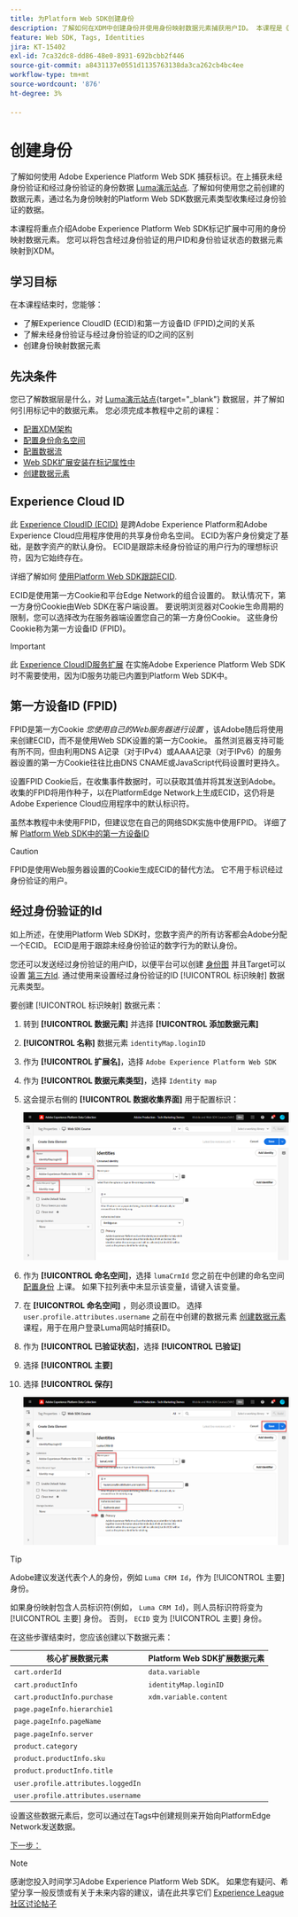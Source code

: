```yaml
---
title: 为Platform Web SDK创建身份
description: 了解如何在XDM中创建身份并使用身份映射数据元素捕获用户ID。 本课程是《使用 Web SDK 实施 Adobe Experience Cloud》教程的一部分。
feature: Web SDK, Tags, Identities
jira: KT-15402
exl-id: 7ca32dc8-dd86-48e0-8931-692bcbb2f446
source-git-commit: a8431137e0551d1135763138da3ca262cb4bc4ee
workflow-type: tm+mt
source-wordcount: '876'
ht-degree: 3%

---
```


# 创建身份

了解如何使用 Adobe Experience Platform Web SDK 捕获标识。在上捕获未经身份验证和经过身份验证的身份数据 [Luma演示站点](https://luma.enablementadobe.com/content/luma/us/en.html). 了解如何使用您之前创建的数据元素，通过名为身份映射的Platform Web SDK数据元素类型收集经过身份验证的数据。

本课程将重点介绍Adobe Experience Platform Web SDK标记扩展中可用的身份映射数据元素。 您可以将包含经过身份验证的用户ID和身份验证状态的数据元素映射到XDM。

## 学习目标

在本课程结束时，您能够：

* 了解Experience CloudID (ECID)和第一方设备ID (FPID)之间的关系
* 了解未经身份验证与经过身份验证的ID之间的区别
* 创建身份映射数据元素

## 先决条件

您已了解数据层是什么，对 [Luma演示站点](https://luma.enablementadobe.com/content/luma/us/en.html){target="_blank"} 数据层，并了解如何引用标记中的数据元素。 您必须完成本教程中之前的课程：

* [配置XDM架构](configure-schemas.md)
* [配置身份命名空间](configure-identities.md)
* [配置数据流](configure-datastream.md)
* [Web SDK扩展安装在标记属性中](install-web-sdk.md)
* [创建数据元素](create-data-elements.md)


## Experience Cloud ID

此 [Experience CloudID (ECID)](https://experienceleague.adobe.com/en/docs/experience-platform/identity/features/ecid) 是跨Adobe Experience Platform和Adobe Experience Cloud应用程序使用的共享身份命名空间。 ECID为客户身份奠定了基础，是数字资产的默认身份。 ECID是跟踪未经身份验证的用户行为的理想标识符，因为它始终存在。

<!-- FYI I commented this out because it was breaking the build - Jack
>[!TIP]
>
> When you use the Experience Platform Web SDK to set up Adobe applications on your digital properties, the ECID is generated at the Adobe Edge server level. As such, ECID is not viewable on the client-side network request payload. You can view the ECID by seeing the Preview tab of the network request, or by using the [Adobe Experience Platform Debugger Edge Trace](set-up-analytics.md#experience-cloud-id-validation).
>![View ECID](assets/validate-dev-console-ecid.png)
-->

详细了解如何 [使用Platform Web SDK跟踪ECID](https://experienceleague.adobe.com/en/docs/experience-platform/edge/identity/overview).

ECID是使用第一方Cookie和平台Edge Network的组合设置的。 默认情况下，第一方身份Cookie由Web SDK在客户端设置。 要说明浏览器对Cookie生命周期的限制，您可以选择改为在服务器端设置您自己的第一方身份Cookie。 这些身份Cookie称为第一方设备ID (FPID)。

>[!IMPORTANT]
>
>此 [Experience CloudID服务扩展](https://exchange.adobe.com/apps/ec/100160/adobe-experience-cloud-id-launch-extension) 在实施Adobe Experience Platform Web SDK时不需要使用，因为ID服务功能已内置到Platform Web SDK中。

## 第一方设备ID (FPID)

FPID是第一方Cookie _您使用自己的Web服务器进行设置_ ，该Adobe随后将使用来创建ECID，而不是使用Web SDK设置的第一方Cookie。 虽然浏览器支持可能有所不同，但由利用DNS A记录（对于IPv4）或AAAA记录（对于IPv6）的服务器设置的第一方Cookie往往比由DNS CNAME或JavaScript代码设置时更持久。

设置FPID Cookie后，在收集事件数据时，可以获取其值并将其发送到Adobe。 收集的FPID将用作种子，以在PlatformEdge Network上生成ECID，这仍将是Adobe Experience Cloud应用程序中的默认标识符。

虽然本教程中未使用FPID，但建议您在自己的网络SDK实施中使用FPID。 详细了解 [Platform Web SDK中的第一方设备ID](https://experienceleague.adobe.com/en/docs/experience-platform/edge/identity/first-party-device-ids)

>[!CAUTION]
>
> FPID是使用Web服务器设置的Cookie生成ECID的替代方法。 它不用于标识经过身份验证的用户。

## 经过身份验证的Id

如上所述，在使用Platform Web SDK时，您数字资产的所有访客都会Adobe分配一个ECID。 ECID是用于跟踪未经身份验证的数字行为的默认身份。

您还可以发送经过身份验证的用户ID，以便平台可以创建 [身份图](https://experienceleague.adobe.com/en/docs/platform-learn/tutorials/identities/understanding-identity-and-identity-graphs) 并且Target可以设置 [第三方Id](https://experienceleague.adobe.com/en/docs/target/using/audiences/visitor-profiles/3rd-party-id). 通过使用来设置经过身份验证的ID [!UICONTROL 标识映射] 数据元素类型。

要创建 [!UICONTROL 标识映射] 数据元素：

1. 转到 **[!UICONTROL 数据元素]** 并选择 **[!UICONTROL 添加数据元素]**

1. **[!UICONTROL 名称]** 数据元素 `identityMap.loginID`

1. 作为 **[!UICONTROL 扩展名]**，选择 `Adobe Experience Platform Web SDK`

1. 作为 **[!UICONTROL 数据元素类型]**，选择 `Identity map`

1. 这会提示右侧的 **[!UICONTROL 数据收集界面]** 用于配置标识：

   ![数据收集界面](assets/identity-identityMap-setup.png)

1. 作为  **[!UICONTROL 命名空间]**，选择 `lumaCrmId` 您之前在中创建的命名空间 [配置身份](configure-identities.md) 上课。 如果下拉列表中未显示该变量，请键入该变量。

1. 在 **[!UICONTROL 命名空间]** ，则必须设置ID。 选择 `user.profile.attributes.username` 之前在中创建的数据元素 [创建数据元素](create-data-elements.md#create-data-elements-to-capture-the-data-layer) 课程，用于在用户登录Luma网站时捕获ID。

   <!--  >[!TIP]
    >
    >You can verify the **[!UICONTROL Luma CRM ID]** is collected in a data element on the web property by going to the [Luma Demo site](https://luma.enablementadobe.com/content/luma/us/en.html), logging in, [switching the tag environment](validate-with-debugger.md#use-the-experience-platform-debugger-to-map-to-your-tag-property) to your own, and typing `_satellite.getVar("user.profile.attributes.username")` in the web browser developer console.
    >
    >   ![Data Element  ID ](assets/identity-data-element-customer-id.png)
    -->

1. 作为 **[!UICONTROL 已验证状态]**，选择 **[!UICONTROL 已验证]**
1. 选择 **[!UICONTROL 主要]**

1. 选择 **[!UICONTROL 保存]**

   ![数据收集界面](assets/identity-id-namespace.png)

>[!TIP]
>
> Adobe建议发送代表个人的身份，例如 `Luma CRM Id`，作为 [!UICONTROL 主要] 身份。
>
> 如果身份映射包含人员标识符(例如， `Luma CRM Id`)，则人员标识符将变为 [!UICONTROL 主要] 身份。 否则， `ECID` 变为 [!UICONTROL 主要] 身份。




<!--
1. Once the data element is configured in **[!UICONTROL Data Collection interface]**, it can be tested on the Luma web property like any other Data Element. Enter the following script in the browser developer console
   
   
   ```
   _satellite.getVar('identityMap.loginID')
   ```  

   ![Data Collection interface](assets/identity-consoleIdentityDataElement.png)
   
   >[!NOTE]
   >
   >ECID identifier will NOT populate in the Data Element, as this is configured already with Platform Web SDK.   
-->

在这些步骤结束时，您应该创建以下数据元素：

| 核心扩展数据元素 | Platform Web SDK扩展数据元素 |
-----------------------------|-------------------------------
| `cart.orderId` | `data.variable` |
| `cart.productInfo` | `identityMap.loginID` |
| `cart.productInfo.purchase` | `xdm.variable.content` |
| `page.pageInfo.hierarchie1` | |
| `page.pageInfo.pageName` | |
| `page.pageInfo.server` | |
| `product.category` | |
| `product.productInfo.sku` | |
| `product.productInfo.title` | |
| `user.profile.attributes.loggedIn` | |
| `user.profile.attributes.username` | |

设置这些数据元素后，您可以通过在Tags中创建规则来开始向PlatformEdge Network发送数据。

[下一步： ](create-tag-rule.md)

>[!NOTE]
>
>感谢您投入时间学习Adobe Experience Platform Web SDK。 如果您有疑问、希望分享一般反馈或有关于未来内容的建议，请在此共享它们 [Experience League社区讨论帖子](https://experienceleaguecommunities.adobe.com/t5/adobe-experience-platform-data/tutorial-discussion-implement-adobe-experience-cloud-with-web/td-p/444996)
